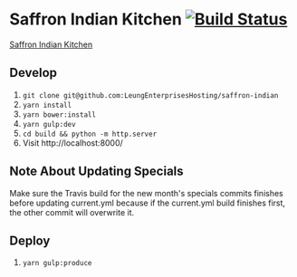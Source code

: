 # Saffron Indian Kitchen [![Build Status](https://travis-ci.org/LeungEnterprisesHosting/saffron-indian.svg?branch=master)](https://travis-ci.org/LeungEnterprisesHosting/saffron-indian)

[Saffron Indian Kitchen](http://www.saffronofphilly.com)

## Develop
1. `git clone git@github.com:LeungEnterprisesHosting/saffron-indian`
2. `yarn install`
3. `yarn bower:install`
4. `yarn gulp:dev`
5. `cd build && python -m http.server`
6. Visit http://localhost:8000/

## Note About Updating Specials
Make sure the Travis build for the new month's specials commits finishes before updating current.yml because if the current.yml build finishes first, the other commit will overwrite it.

## Deploy
1. `yarn gulp:produce`
